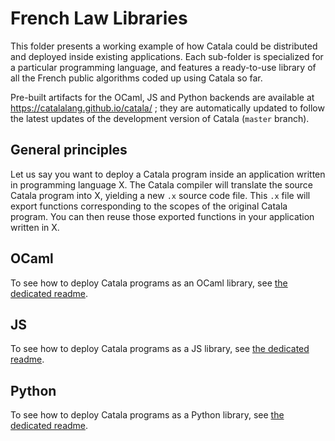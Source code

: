 # French Law Libraries

This folder presents a working example of how Catala could be distributed and
deployed inside existing applications. Each sub-folder is specialized for
a particular programming language, and features a ready-to-use library of
all the French public algorithms coded up using Catala so far.

Pre-built artifacts for the OCaml, JS and Python backends are available at
https://catalalang.github.io/catala/ ; they are automatically updated to follow
the latest updates of the development version of Catala (`master` branch).

## General principles

Let us say you want to deploy a Catala program inside an application written
in programming language X. The Catala compiler will translate the source
Catala program into X, yielding a new `.x` source code file. This `.x` file
will export functions corresponding to the scopes of the original Catala
program. You can then reuse those exported functions in your application written
in X.

## OCaml

To see how to deploy Catala programs as an OCaml library, see
[the dedicated readme](ocaml/README.md).

## JS

To see how to deploy Catala programs as a JS library, see
[the dedicated readme](js/README.md).

## Python

To see how to deploy Catala programs as a Python library, see
[the dedicated readme](python/README.md).
